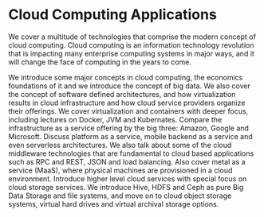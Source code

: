 # Cloud Computing Applications
We cover a multitude of technologies that comprise the modern concept of cloud computing. Cloud computing is an information technology revolution that is impacting many enterprise computing systems in major ways, and it will change the face of computing in the years to come.

We introduce some major concepts in cloud computing, the economics foundations of it and we introduce the concept of big data. We also cover the concept of software defined architectures, and how virtualization results in cloud infrastructure and how cloud service providers organize their offerings. We cover virtualization and containers with deeper focus, including lectures on Docker, JVM and Kubernates. Compare the infrastructure as a service offering by the big three: Amazon, Google and Microsoft. 
Discuss platform as a service, mobile backend as a service and even serverless architectures. We also talk about some of the cloud middleware technologies that are fundamental to cloud based applications such as RPC and REST, JSON and load balancing. Also cover metal as a service (MaaS), where physical machines are provisioned in a cloud environment. 
Introduce higher level cloud services with special focus on cloud storage services. We introduce Hive, HDFS and Ceph as pure Big Data Storage and file systems, and move on to cloud object storage systems, virtual hard drives and virtual archival storage options.
